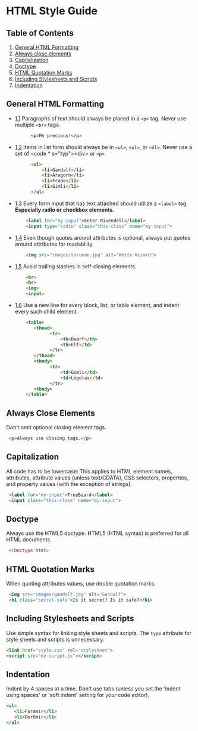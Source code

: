 # HTML Style Guide
## Table of Contents

1. [General HTML Formatting](#general-html-formatting)
2. [Always close elements](#always-close-elements)
3. [Capitalization](#capitalization)
4. [Doctype](#doctype)
5. [HTML Quotation Marks](#html-quotation-marks)
6. [Including Stylesheets and Scripts](#including-stylesheets-and-scripts)
7. [Indentation](#indentation)

## General HTML Formatting

- [1.1](#1.1) Paragraphs of text should always be placed in a <code>&lt;p&gt;</code> tag. Never use multiple <code>&lt;br&gt;</code> tags.

  ```html
        <p>My precious!</p>
  ```
- [1.2](#1.2) Items in list form should always be in <code>&lt;ul&gt;</code>, <code>&lt;ol&gt;</code>, or <code>&lt;dl&gt;</code>. Never use a set of <code * s="typ">&lt;div&gt;</code> or <code>&lt;p&gt;</code>.

  ```html
        <ul>
            <li>Gandalf</li>
            <li>Aragorn</li>
            <li>Frodo</li>
            <li>Gimli</li>
        </ul>
    ```
- [1.3](#1.3) Every form input that has text attached should utilize a <code >&lt;label&gt;</code> tag. <strong>Especially radio or checkbox elements.</strong>

    ```html
        <label for="my-input">Enter Rivendell</label>
        <input type="radio" class="this-class" name="my-input">
    ```
    
- [1.4](#1.4) Even though quotes around attributes is optional, always put quotes around attributes for readability.

    ```html
        <img src="images/saruman.jpg" alt="White Wizard">
    ```
    
- [1.5](#1.5) Avoid trailing slashes in self-closing elements.

    ```html
        <br> 
        <hr> 
        <img>
        <input>
    ```

- [1.6](#1.6) Use a new line for every block, list, or table element, and indent every such child element.
  
   ```html
       <table>
          <thead>
                <tr>
                    <th>Dwarf</th>
                    <th>Elf</td>
                </tr>
          </thead>
          <tbody>
                <tr>
                    <td>Gimli</td>
                    <td>Legolas</td>
                </tr>
          <tbody>
       </table>
   ```
   
## Always Close Elements
Don’t omit optional closing element tags.
   ```html
    <p>Always use closing tags.</p>
   ```
   
## Capitalization
All code has to be lowercase: This applies to HTML element names, attributes, attribute values (unless text/CDATA), CSS selectors, properties, and property values (with the exception of strings).</p>
   ```html
    <label for="my-input">TreeBeard</label>
    <input class="this-class" name="my-input">
   ```
   
## Doctype
Always use the HTML5 doctype. HTML5 (HTML syntax) is preferred for all HTML documents.
   ```html
    <!Doctype html>
   ```

## HTML Quotation Marks
When quoting attributes values, use double quotation marks.
   ```html
    <img src="images/gandalf.jpg" alt="Gandalf"> 
    <h1 class="secret-safe">Is it secret? Is it safe?</h1>
```
## Including Stylesheets and Scripts
Use simple syntax for linking style sheets and scripts. The <code class="typ">type</code> attribute for style sheets and scripts is unnecessary.
   ```html
   <link href="style.css" rel="stylesheet">
   <script src="my-script.js"></script>
```
## Indentation
Indent by 4 spaces at a time. Don't use tabs (unless you set the 'indent using spaces' or 'soft indent' setting for your code editor).
   ```html
   <ul>
      <li>Faramir</li>
      <li>Bor0mir</li>
   </ul> 
```
